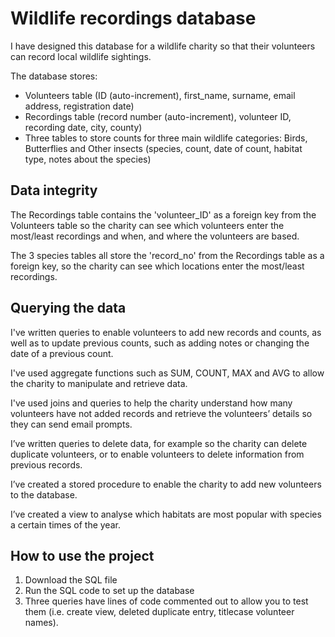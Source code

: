 # Wildlife recordings database 
I have designed this database for a wildlife charity so that their volunteers can record local wildlife sightings.

The database stores:
- Volunteers table (ID (auto-increment), first_name, surname, email address, registration date)
- Recordings table (record number (auto-increment), volunteer ID, recording date, city, county)
- Three tables to store counts for three main wildlife categories: Birds, Butterflies and Other insects (species, count, date of count, habitat type, notes about the species)

## Data integrity
The Recordings table contains the 'volunteer_ID' as a foreign key from the Volunteers table so the charity can see which volunteers enter the most/least recordings and when, and where the volunteers are based. 

The 3 species tables all store the 'record_no' from the Recordings table as a foreign key, so the charity can see which locations enter the most/least recordings. 

## Querying the data
I've written queries to enable volunteers to add new records and counts, as well as to update previous counts, such as adding notes or changing the date of a previous count. 

I've used aggregate functions such as SUM, COUNT, MAX and AVG to allow the charity to manipulate and retrieve data. 

I've used joins and queries to help the charity understand how many volunteers have not added records and retrieve the volunteers’ details so they can send email prompts.

I’ve written queries to delete data, for example so the charity can delete duplicate volunteers, or to enable volunteers to delete information from previous records.

I’ve created a stored procedure to enable the charity to add new volunteers to the database.

I’ve created a view to analyse which habitats are most popular with species a certain times of the year.

## How to use the project
1. Download the SQL file
2. Run the SQL code to set up the database
3. Three queries have lines of code commented out to allow you to test them (i.e. create view, deleted duplicate entry, titlecase volunteer names).
